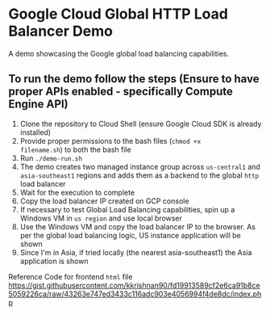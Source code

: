 # Google Cloud Global HTTP Load Balancer Demo
A demo showcasing the Google global load balancing capabilities.

## To run the demo follow the steps (Ensure to have proper APIs enabled - specifically Compute Engine API)
1. Clone the repository to Cloud Shell (ensure Google Cloud SDK is already installed)
2. Provide proper permissions to the bash files (<code>chmod +x filename.sh</code>) to both the bash file
3. Run <code>./demo-run.sh</code>
4. The demo creates two managed instance group across <code>us-central1</code> and <code>asia-southeast1</code> regions and adds them as a backend to the global <code>http</code> load balancer
5. Wait for the execution to complete
6. Copy the load balancer IP created on GCP console
7. If necessary to test Global Load Balancing capabilities, spin up a Windows VM in <code>us region</code> and use local browser
8. Use the Windows VM and copy the load balancer IP to the browser. As per the global load balancing logic, US instance application will be shown
9. Since I'm in Asia, if tried locally (the nearest asia-southeast1) the Asia application is shown

Reference Code for frontend <code>html</code> file <url>https://gist.githubusercontent.com/kkrishnan90/fd19913589cf2e6ca91b8ce5059226ca/raw/43263e747ed3433c116adc903e4056994f4de8dc/index.php</url>


